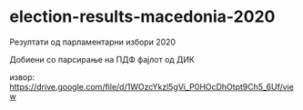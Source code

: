 # election-results-macedonia-2020
Резултати од парламентарни избори 2020

Добиени со парсирање на ПДФ фајлот од ДИК

извор: https://drive.google.com/file/d/1WOzcYkzl5gVi_P0HOcDhOtpt9Ch5_6Uf/view
